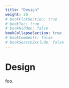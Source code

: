 ```yaml
---
title: "Design"
weight: 20
# bookFlatSection: true
# bookToc: true
# bookHidden: false
bookCollapseSection: true
# bookComments: false
# bookSearchExclude: false
---
```


# Design

foo.
